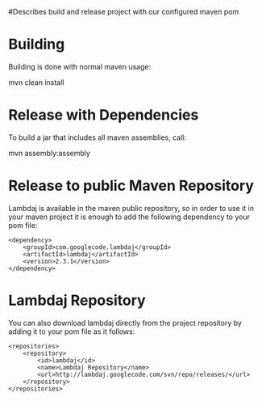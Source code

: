 #Describes build and release project with our configured maven pom

# Building #

Building is done with normal maven usage:

mvn clean install

# Release with Dependencies #

To build a jar that includes all maven assemblies, call:

mvn assembly:assembly

# Release to public Maven Repository #

Lambdaj is available in the maven public repository, so in order to use it in your maven project it is enough to add the following dependency to your pom file:

```
<dependency>
    <groupId>com.googlecode.lambdaj</groupId>
    <artifactId>lambdaj</artifactId>
    <version>2.3.1</version>
</dependency>
```

# Lambdaj Repository #

You can also download lambdaj directly from the project repository by adding it to your pom file as it follows:

```
<repositories>
    <repository>
        <id>lambdaj</id>
        <name>Lambdaj Repository</name>
        <url>http://lambdaj.googlecode.com/svn/repo/releases/</url>
    </repository>
</repositories>
```